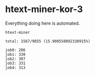 # htext-miner-kor-3

Everything doing here is automated.

```
htext-miner

total: 1567/9855 (15.900558092338915%)

job0: 286
job1: 330
job2: 307
job3: 331
job4: 313
```